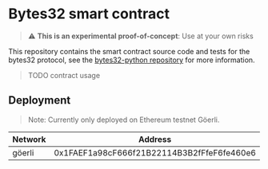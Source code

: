 # Bytes32 smart contract

> :warning: **This is an experimental proof-of-concept**: Use at your own risks

This repository contains the smart contract source code and tests for the bytes32 protocol, see the [bytes32-python repository](https://github.com/lgaroche/bytes32-python) for more information.

> TODO contract usage

## Deployment

> Note: Currently only deployed on Ethereum testnet Göerli.

| **Network** | **Address**                                |
| ----------- | ------------------------------------------ |
| göerli      | 0x1FAEF1a98cF666f21B22114B3B2fFfeF6fe460e6 |
